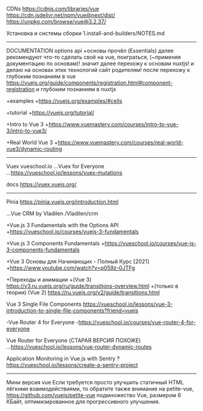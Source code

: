 CDNs
  https://cdnjs.com/libraries/vue
  https://cdn.jsdelivr.net/npm/vue@next/dist/
  https://unpkg.com/browse/vue@3.2.37/

Установка и системы сборки
  1.install-and-builders/NOTES.md



----------------------------------------------------------------------

DOCUMENTATION
  options api
    +основы прочёл (Essentials)
      далее рекомендуют что-то сделать своё на vue, поиграться, (~применяя документацию по основам)!
      значит далее перехожу к основам nuxtjs!
      и делаю на основах этих технологий сайт родителям!
        после перехожу к глубоким познаниям в vue
          https://vuejs.org/guide/components/registration.html#component-registration
        и глубоким познаниям в nuxtjs

  +examples
    +https://vuejs.org/examples/#cells

  +tutorial
    +https://vuejs.org/tutorial/

+Intro to Vue 3
  +https://www.vuemastery.com/courses/intro-to-vue-3/intro-to-vue3/

+Real World Vue 3
  +https://www.vuemastery.com/courses/real-world-vue3/dynamic-routing



----------------------------------------------------------------------

Vuex
  vueschool.io
    ...Vuex for Everyone
      ...https://vueschool.io/lessons/vuex-mutations
    
  docs
    https://vuex.vuejs.org/



----------------------------------------------------------------------

Pinia
  https://pinia.vuejs.org/introduction.html

...Vue CRM by Vladilen
  /Vladilen/crm

+Vue.js 3 Fundamentals with the Options API
  +https://vueschool.io/courses/vuejs-3-fundamentals

+Vue.js 3 Components Fundamentals
  +https://vueschool.io/courses/vue-js-3-components-fundamentals

+Vue 3 Основы для Начинающих - Полный Курс [2021]
  +https://www.youtube.com/watch?v=p059z-0JTFg

+Переходы и анимации
  +(Vue 3)
    https://v3.ru.vuejs.org/ru/guide/transitions-overview.html
  +(только в теории) (Vue 2) 
    https://ru.vuejs.org/v2/guide/transitions.html

Vue 3 Single File Components
  https://vueschool.io/lessons/vue-3-introduction-to-single-file-components?friend=vuejs

-Vue Router 4 for Everyone
  -https://vueschool.io/courses/vue-router-4-for-everyone

Vue Router for Everyone (СТАРАЯ ВЕРСИЯ ПОХОЖЕ)
  ...https://vueschool.io/lessons/vue-router-dynamic-routes

Application Monitoring in Vue.js with Sentry
  ? https://vueschool.io/lessons/create-a-sentry-project



----------------------------------------------------------------------

Мини версия vue 
  Если требуется просто улучшить статичный HTML лёгкими взаимодействиями, то обратите также внимание на 
    petite-vue, 
      https://github.com/vuejs/petite-vue
    подмножество Vue, размером 6 КБайт, оптимизированное для прогрессивного улучшения.